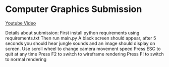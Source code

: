 # Computer Graphics Submission

  
[Youtube Video](https://www.youtube.com/watch?v=KMMVIJdEdVE)

Details about submission:
First install python requirements using requirements.txt
Then run main.py
A black screen should appear, after 5 seconds you should hear jungle sounds and an image should display on screen.
Use scroll wheel to change camera movement speed
Press ESC to quit at any time
Press F2 to switch to wireframe rendering
Press F! to switch to normal rendering